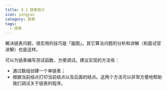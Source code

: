 ```yaml
---
title: 4.1 链表简介
icon: yongyan
category: 链表
tags:
  - 链表
---
```


解决链表问题，很实用的技巧是「画图」。其它算法问题的分析和讲解（和面试官讲解）也是这样。

可以为链表编写测试函数，方便调试。建议实现的方法有：

- 通过数组创建一个单链表；
- 根据当前结点打印当前结点以及后面的结点。这两个方法可以非常方便地帮助我们调试关于链表的程序。

